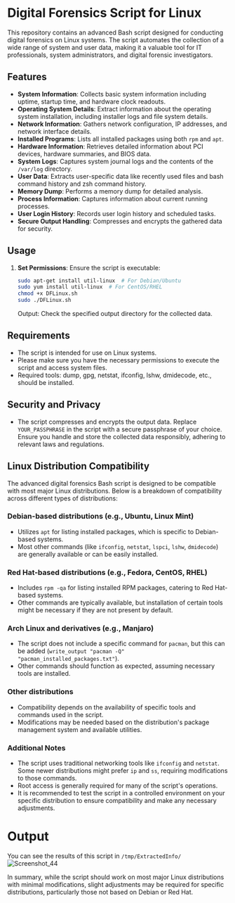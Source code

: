 # Digital Forensics Script for Linux

This repository contains an advanced Bash script designed for conducting digital forensics on Linux systems. The script automates the collection of a wide range of system and user data, making it a valuable tool for IT professionals, system administrators, and digital forensic investigators.

## Features

- **System Information**: Collects basic system information including uptime, startup time, and hardware clock readouts.
- **Operating System Details**: Extract information about the operating system installation, including installer logs and file system details.
- **Network Information**: Gathers network configuration, IP addresses, and network interface details.
- **Installed Programs**: Lists all installed packages using both `rpm` and `apt`.
- **Hardware Information**: Retrieves detailed information about PCI devices, hardware summaries, and BIOS data.
- **System Logs**: Captures system journal logs and the contents of the `/var/log` directory.
- **User Data**: Extracts user-specific data like recently used files and bash command history and zsh command history.
- **Memory Dump**: Performs a memory dump for detailed analysis.
- **Process Information**: Captures information about current running processes.
- **User Login History**: Records user login history and scheduled tasks.
- **Secure Output Handling**: Compresses and encrypts the gathered data for security.

## Usage

1. **Set Permissions**: Ensure the script is executable:
   ```bash
   sudo apt-get install util-linux  # For Debian/Ubuntu
   sudo yum install util-linux  # For CentOS/RHEL
   chmod +x DFLinux.sh
   sudo ./DFLinux.sh
   ```
   Output: Check the specified output directory for the collected data.

## Requirements
- The script is intended for use on Linux systems.
- Please make sure you have the necessary permissions to execute the script and access system files.
- Required tools: dump, gpg, netstat, ifconfig, lshw, dmidecode, etc., should be installed.

## Security and Privacy
- The script compresses and encrypts the output data. Replace `YOUR_PASSPHRASE` in the script with a secure passphrase of your choice. Ensure you handle and store the collected data responsibly, adhering to relevant laws and regulations.

## Linux Distribution Compatibility

The advanced digital forensics Bash script is designed to be compatible with most major Linux distributions. Below is a breakdown of compatibility across different types of distributions:

### Debian-based distributions (e.g., Ubuntu, Linux Mint)
- Utilizes `apt` for listing installed packages, which is specific to Debian-based systems.
- Most other commands (like `ifconfig`, `netstat`, `lspci`, `lshw`, `dmidecode`) are generally available or can be easily installed.

### Red Hat-based distributions (e.g., Fedora, CentOS, RHEL)
- Includes `rpm -qa` for listing installed RPM packages, catering to Red Hat-based systems.
- Other commands are typically available, but installation of certain tools might be necessary if they are not present by default.

### Arch Linux and derivatives (e.g., Manjaro)
- The script does not include a specific command for `pacman`, but this can be added (`write_output "pacman -Q" "pacman_installed_packages.txt"`).
- Other commands should function as expected, assuming necessary tools are installed.

### Other distributions
- Compatibility depends on the availability of specific tools and commands used in the script.
- Modifications may be needed based on the distribution's package management system and available utilities.

### Additional Notes
- The script uses traditional networking tools like `ifconfig` and `netstat`. Some newer distributions might prefer `ip` and `ss`, requiring modifications to those commands.
- Root access is generally required for many of the script's operations.
- It is recommended to test the script in a controlled environment on your specific distribution to ensure compatibility and make any necessary adjustments.

# Output 
You can see the results of this script in `/tmp/ExtractedInfo/` 
![Screenshot_44](https://github.com/vm32/Digital-Forensics-Script-for-Linux/assets/21219411/1cec4fec-f57f-4cc4-9a0f-bb2a98e5d807)

In summary, while the script should work on most major Linux distributions with minimal modifications, slight adjustments may be required for specific distributions, particularly those not based on Debian or Red Hat.
